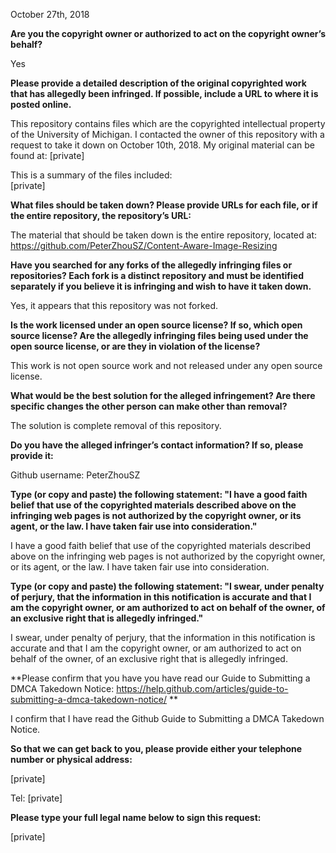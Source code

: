 October 27th, 2018

**Are you the copyright owner or authorized to act on the copyright owner’s behalf?**

Yes

**Please provide a detailed description of the original copyrighted work that has allegedly been infringed. If possible, include a URL to where it is posted online.**

This repository contains files which are the copyrighted intellectual property of the University of Michigan. I contacted the owner of this repository with a request to take it down on October 10th, 2018. My original material can be found at: [private]

This is a summary of the files included:  
[private]

**What files should be taken down? Please provide URLs for each file, or if the entire repository, the repository’s URL:**

The material that should be taken down is the entire repository, located at:  
https://github.com/PeterZhouSZ/Content-Aware-Image-Resizing

**Have you searched for any forks of the allegedly infringing files or repositories? Each fork is a distinct repository and must be identified separately if you believe it is infringing and wish to have it taken down.**

Yes, it appears that this repository was not forked.

**Is the work licensed under an open source license? If so, which open source license? Are the allegedly infringing files being used under the open source license, or are they in violation of the license?**

This work is not open source work and not released under any open source license.

**What would be the best solution for the alleged infringement? Are there specific changes the other person can make other than removal?**

The solution is complete removal of this repository.

**Do you have the alleged infringer’s contact information? If so, please provide it:**

Github username: PeterZhouSZ

**Type (or copy and paste) the following statement: "I have a good faith belief that use of the copyrighted materials described above on the infringing web pages is not authorized by the copyright owner, or its agent, or the law. I have taken fair use into consideration."**

I have a good faith belief that use of the copyrighted materials described above on the infringing web pages is not authorized by the copyright owner, or its agent, or the law. I have taken fair use into consideration.

**Type (or copy and paste) the following statement: "I swear, under penalty of perjury, that the information in this notification is accurate and that I am the copyright owner, or am authorized to act on behalf of the owner, of an exclusive right that is allegedly infringed."**

I swear, under penalty of perjury, that the information in this notification is accurate and that I am the copyright owner, or am authorized to act on behalf of the owner, of an exclusive right that is allegedly infringed.

**Please confirm that you have you have read our Guide to Submitting a DMCA Takedown Notice: https://help.github.com/articles/guide-to-submitting-a-dmca-takedown-notice/ **

I confirm that I have read the Github Guide to Submitting a DMCA Takedown Notice.

**So that we can get back to you, please provide either your telephone number or physical address:**

[private]

Tel: [private]

**Please type your full legal name below to sign this request:**

[private]
